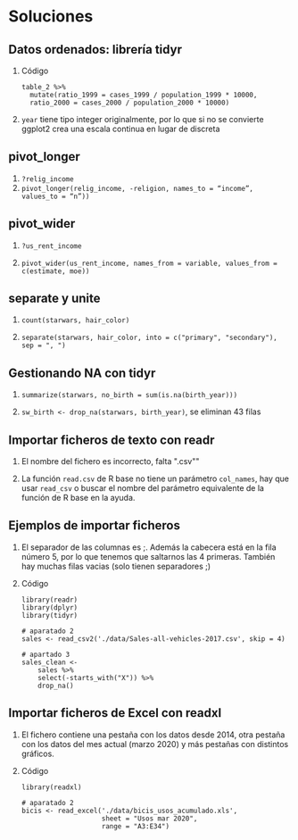 # Soluciones

## Datos ordenados: librería tidyr

1. Código

   ```{r}
   table_2 %>%
     mutate(ratio_1999 = cases_1999 / population_1999 * 10000,
     ratio_2000 = cases_2000 / population_2000 * 10000)
   ```

2. `year` tiene tipo integer originalmente, por lo que si no se convierte ggplot2 crea una escala continua en lugar de discreta

## pivot_longer

1. `?relig_income`
2. `pivot_longer(relig_income, -religion, names_to = “income”, values_to = “n”))`

## pivot_wider

1. `?us_rent_income`

2. `pivot_wider(us_rent_income, names_from = variable, values_from = c(estimate, moe))`

## separate y unite

1. `count(starwars, hair_color)`

2. `separate(starwars, hair_color, into = c("primary", "secondary"), sep = ", ")`

## Gestionando NA con tidyr

1. `summarize(starwars, no_birth = sum(is.na(birth_year)))`

2. `sw_birth <- drop_na(starwars, birth_year)`, se eliminan 43 filas

## Importar ficheros de texto con readr

1. El nombre del fichero es incorrecto, falta ".csv""

2. La función `read.csv` de R base no tiene un parámetro `col_names`, hay que usar `read_csv` o buscar el nombre del parámetro equivalente de la función de R base en la ayuda.

## Ejemplos de importar ficheros

1. El separador de las columnas es ;. Además la cabecera está en la fila número 5, por lo que tenemos que saltarnos las 4 primeras. También hay muchas filas vacias (solo tienen separadores ;)

2. Código

   ```{r}
   library(readr)
   library(dplyr)
   library(tidyr)

   # aparatado 2
   sales <- read_csv2('./data/Sales-all-vehicles-2017.csv', skip = 4)

   # apartado 3
   sales_clean <-
       sales %>%
       select(-starts_with("X")) %>%
       drop_na()
   ```

## Importar ficheros de Excel con readxl

1. El fichero contiene una pestaña con los datos desde 2014, otra pestaña con los datos del mes actual (marzo 2020) y más pestañas con distintos gráficos.

2. Código

   ```{r}
   library(readxl)

   # aparatado 2
   bicis <- read_excel('./data/bicis_usos_acumulado.xls',
                       sheet = "Usos mar 2020",
                       range = "A3:E34")
   ```
